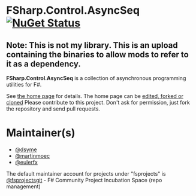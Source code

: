 # FSharp.Control.AsyncSeq [![NuGet Status](http://img.shields.io/nuget/v/FSharp.Control.AsyncSeq.svg?style=flat)](https://www.nuget.org/packages/FSharp.Control.AsyncSeq/)

## Note: This is not my library. This is an upload containing the binaries to allow mods to refer to it as a dependency.

**FSharp.Control.AsyncSeq** is a collection of asynchronous programming utilities for F#. 

See [the home page](http://fsprojects.github.io/FSharp.Control.AsyncSeq/) for details. The home page can be [edited, forked or cloned](https://github.com/fsprojects/FSharp.Control.AsyncSeq/tree/master/docs/content)
Please contribute to this project. Don't ask for permission, just fork the repository and send pull requests.

# Maintainer(s)

- [@dsyme](https://github.com/dsyme)
- [@martinmoec](https://github.com/martinmoec)
- [@eulerfx](https://github.com/eulerfx)


The default maintainer account for projects under "fsprojects" is [@fsprojectsgit](https://github.com/fsprojectsgit) - F# Community Project Incubation Space (repo management)
